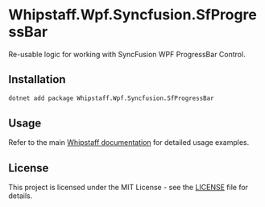 # Whipstaff.Wpf.Syncfusion.SfProgressBar

Re-usable logic for working with SyncFusion WPF ProgressBar Control.

## Installation

```bash
dotnet add package Whipstaff.Wpf.Syncfusion.SfProgressBar
```

## Usage

Refer to the main [Whipstaff documentation](https://github.com/dpvreony/whipstaff) for detailed usage examples.

## License

This project is licensed under the MIT License - see the [LICENSE](https://github.com/dpvreony/whipstaff/blob/main/LICENSE) file for details.
